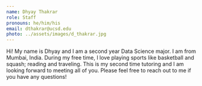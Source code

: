 ```yaml
---
name: Dhyay Thakrar
role: Staff
pronouns: he/him/his
email: dthakrar@ucsd.edu
photo: ../assets/images/d_thakrar.jpg
---
```

Hi! My name is Dhyay and I am a second year Data Science major. I am from Mumbai, India. During my free time, I love playing sports like basketball and squash; reading and traveling. This is my second time tutoring and I am looking forward to meeting all of you. Please feel free to reach out to me if you have any questions!
